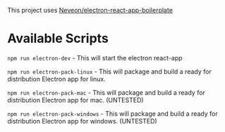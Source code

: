 This project uses [Neveon/electron-react-app-boilerplate](https://github.com/Neveon/electron-react-app-boilerplate)

# Available Scripts

`npm run electron-dev` - This will start the electron react-app

`npm run electron-pack-linux` - This will package and build a ready for distribution Electron app for linux.

`npm run electron-pack-mac` - This will package and build a ready for distribution Electron app for mac. (UNTESTED)

`npm run electron-pack-windows` - This will package and build a ready for distribution Electron app for windows. (UNTESTED)
